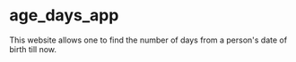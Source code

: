# age_days_app
This website allows one to find the number of days from a person's date of birth till now.
